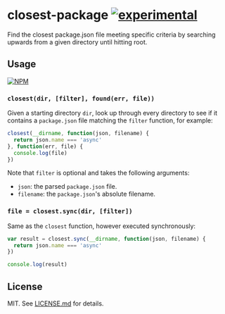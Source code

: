 # closest-package [![experimental](http://badges.github.io/stability-badges/dist/experimental.svg)](http://github.com/badges/stability-badges)

Find the closest package.json file meeting specific criteria by searching
upwards from a given directory until hitting root.

## Usage

[![NPM](https://nodei.co/npm/closest-package.png)](https://nodei.co/npm/closest-package/)

### `closest(dir, [filter], found(err, file))`

Given a starting directory `dir`, look up through every directory to see if
it contains a `package.json` file matching the `filter` function, for example:

``` javascript
closest(__dirname, function(json, filename) {
  return json.name === 'async'
}, function(err, file) {
  console.log(file)
})
```

Note that `filter` is optional and takes the following arguments:

* `json`: the parsed `package.json` file.
* `filename`: the `package.json`'s absolute filename.

### `file = closest.sync(dir, [filter])`

Same as the `closest` function, however executed synchronously:

``` javascript
var result = closest.sync(__dirname, function(json, filename) {
  return json.name === 'async'
})

console.log(result)
```

## License

MIT. See [LICENSE.md](http://github.com/hughsk/closest-package/blob/master/LICENSE.md) for details.
